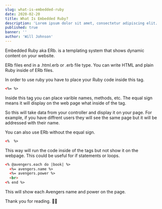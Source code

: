 ```yaml
---
slug: what-is-embedded-ruby
date: 2020-02-20
title: What Is Embedded Ruby?
description: 'Lorem ipsum dolor sit amet, consectetur adipiscing elit. Sed molestie leo ut sodales porta. Vivamus pharetra risus ac fermentum faucibus. Nam in sodales ex.'
published: true
banner: ''
author: 'Will Johnson'
---
```


Embedded Ruby aka ERb. is a templating system that shows dynamic content on your website.

ERb files end in a .html.erb or .erb file type. You can write HTML and plain Ruby inside of ERb files.

In order to use ruby you have to place your Ruby code inside this tag.

```html
<%= %>
```
Inside this tag you can place varible names, methods, etc. The equal sign means it will display on the web page what inside of the tag.

So this will take data from your controller and display it on your page. For example, if you have diffrent users they will see the same page but it will be addressed with their name.

You can also use ERb without the equal sign.

```html
<%  %>
```

This way will run the code inside of the tags but not show it on the webpage. This could be useful for if statements or loops.

```html
<% @avengers.each do |book| %>
  <%= avengers.name %>
  <%= avengers.power %>
  <br>
<% end %>
```

This will show each Avengers name and power on the page.

Thank you for reading. 👍🏾